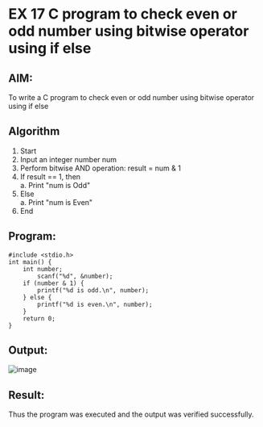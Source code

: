 # EX 17  C program to check even or odd number using bitwise operator using if else
## AIM:
To write a C program to check even or odd number using bitwise operator using if else
## Algorithm
1. Start
2. Input an integer number num
3. Perform bitwise AND operation: result = num & 1
4. If result == 1, then  
   a. Print "num is Odd"  
5. Else  
   a. Print "num is Even"  
6. End

## Program:
```
#include <stdio.h>
int main() {
    int number;
        scanf("%d", &number);
    if (number & 1) {
        printf("%d is odd.\n", number);
    } else {
        printf("%d is even.\n", number);
    }
    return 0;
}

```

## Output:
![image](https://github.com/user-attachments/assets/f8d1dc6b-0ec5-4c08-9cd1-863aeaab0751)


## Result:
Thus the program was executed and the output was verified successfully.
